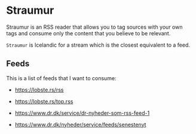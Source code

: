 # Straumur

Straumur is an RSS reader that allows you to tag sources with your own tags and
consume only the content that you believe to be relevant.

`Straumur` is Icelandic for a stream which is the closest equivalent to a feed.

## Feeds

This is a list of feeds that I want to consume:

- https://lobste.rs/rss
- https://lobste.rs/top.rss

- https://www.dr.dk/service/dr-nyheder-som-rss-feed-1
- https://www.dr.dk/nyheder/service/feeds/senestenyt
